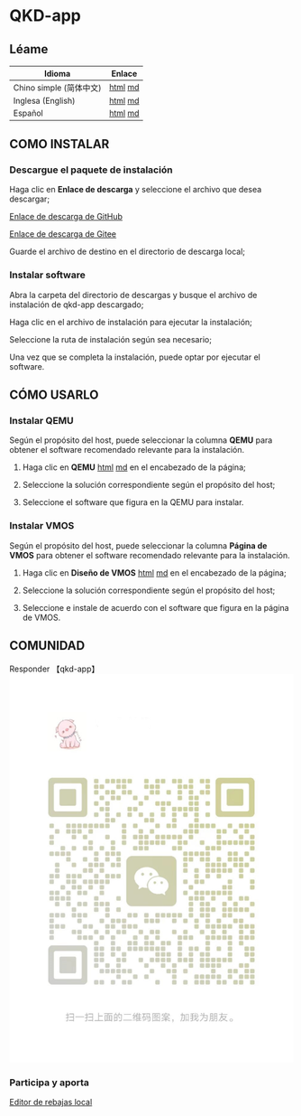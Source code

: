 # QKD-app

## Léame

| Idioma | Enlace |
|----------|------|
| Chino simple (简体中文) | [html](./index.html) [md](./README.md) |
| Inglesa (English) | [html](./index.en.html) [md](./README.en.md) |
| Español | [html](./index.es.html) [md](./README.es.md) |

## COMO INSTALAR

### Descargue el paquete de instalación

Haga clic en **Enlace de descarga** y seleccione el archivo que desea descargar;

[Enlace de descarga de GitHub](https://github.com/david921518/qkd-app/releases/latest)

[Enlace de descarga de Gitee](https://gitee.com/david921518/qkd-app/releases/latest)

Guarde el archivo de destino en el directorio de descarga local;

### Instalar software

Abra la carpeta del directorio de descargas y busque el archivo de instalación de qkd-app descargado;

Haga clic en el archivo de instalación para ejecutar la instalación;

Seleccione la ruta de instalación según sea necesario;

Una vez que se completa la instalación, puede optar por ejecutar el software.

## CÓMO USARLO

### Instalar QEMU

Según el propósito del host, puede seleccionar la columna **QEMU** para obtener el software recomendado relevante para la instalación.

1. Haga clic en **QEMU** [html](./qemu/index.es.html) [md](./qemu/README.es.md) en el encabezado de la página;

2. Seleccione la solución correspondiente según el propósito del host;

3. Seleccione el software que figura en la QEMU para instalar.

### Instalar VMOS

Según el propósito del host, puede seleccionar la columna **Página de VMOS** para obtener el software recomendado relevante para la instalación.

1. Haga clic en **Diseño de VMOS** [html](./vmos/index.es.html) [md](./vmos/README.es.md) en el encabezado de la página;

2. Seleccione la solución correspondiente según el propósito del host;

3. Seleccione e instale de acuerdo con el software que figura en la página de VMOS.

## COMUNIDAD

Responder 【qkd-app】 ![WeChatQrCode#300px](./images/wx_qrcode.jpg)

### Participa y aporta

[Editor de rebajas local](./editor/index.html)